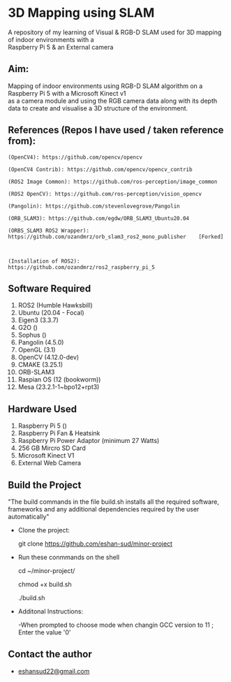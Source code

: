 # 3D Mapping using SLAM

A repository of my learning of Visual &amp; RGB-D SLAM used for 3D mapping of indoor environments with a \
Raspberry Pi 5 &amp; an External camera

## Aim:

Mapping of indoor environments using RGB-D SLAM algorithm on a Raspberry Pi 5 with a Microsoft Kinect v1 \
as a camera module and using the RGB camera data along with its depth data to create and visualise a 3D structure of the environment.


## References (Repos I have used / taken reference from):


	(OpenCV4): https://github.com/opencv/opencv

	(OpenCV4 Contrib): https://github.com/opencv/opencv_contrib

	(ROS2 Image Common): https://github.com/ros-perception/image_common

	(ROS2 OpenCV): https://github.com/ros-perception/vision_opencv

	(Pangolin): https://github.com/stevenlovegrove/Pangolin

	(ORB_SLAM3): https://github.com/egdw/ORB_SLAM3_Ubuntu20.04

	(ORBS_SLAM3 ROS2 Wrapper): https://github.com/ozandmrz/orb_slam3_ros2_mono_publisher	[Forked]



	(Installation of ROS2): https://github.com/ozandmrz/ros2_raspberry_pi_5


## Software Required

1. ROS2 (Humble Hawksbill)
2. Ubuntu (20.04 - Focal)
3. Eigen3 (3.3.7)
4. G2O ()
5. Sophus ()
6. Pangolin (4.5.0)
7. OpenGL (3.1)
8. OpenCV (4.12.0-dev)
9. CMAKE (3.25.1)
10. ORB-SLAM3
11. Raspian OS (12 (bookworm))
12. Mesa (23.2.1-1~bpo12+rpt3)


## Hardware Used

1. Raspberry Pi 5 ()
2. Raspberry Pi Fan & Heatsink
3. Raspberry Pi Power Adaptor (minimum 27 Watts)
4. 256 GB Mircro SD Card
5. Microsoft Kinect V1
6. External Web Camera


## Build the Project

"The build commands in the file build.sh installs all the required software, \
frameworks and any additional dependencies required by the user automatically"

- Clone the project:

	git clone https://github.com/eshan-sud/minor-project


- Run these conmmands on the shell

	cd ~/minor-project/

	chmod +x build.sh
 
	./build.sh

 		
- Additonal Instructions:

	-When prompted to choose mode when changin GCC version to 11 ; Enter the value '0'


## Contact the author

- <email to="mailto:eshansud22@gmail.com">eshansud22@gmail.com</email>


